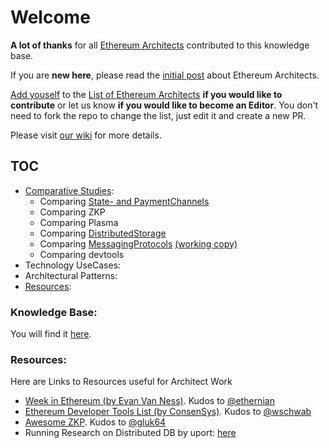# Welcome
**A lot of thanks** for all [Ethereum Architects](List-of-Architects.md) contributed to this knowledge base.

If you are **new here**, please read the [initial post](https://ethereum-magicians.org/t/forming-a-ring-of-ethereum-architects/947) about Ethereum Architects.

[Add youself](https://github.com/Ring-of-Ethereum-Architects/knowledge/edit/master/List-of-Architects.md) to the [List of Ethereum Architects](List-of-Architects.md) **if you would like to contribute** or let us know **if you would like to become an Editor**. You don't need to fork the repo to change the list, just edit it and create a new PR.

Please visit [our wiki](https://github.com/Ring-of-Ethereum-Architects/knowledge/wiki) for more details.

## TOC
* [Comparative Studies](base/ComparativeStudies):
   * Comparing [State- and PaymentChannels](base/ComparativeStudies/03-StateChannels.md)
   * Comparing ZKP
   * Comparing Plasma
   * Comparing [DistributedStorage](base/ComparativeStudies/01-DistributedStorage.md)
   * Comparing [MessagingProtocols](base/ComparativeStudies/02-MessagingProtocols-0v1.pdf) [(working copy)](https://docs.google.com/document/d/1vjsQgm48atUtIKhuTfbfu2NZ9uYA_-FRE9abBrOV0iM/edit)
   * Comparing devtools
* Technology UseCases:   
* Architectural Patterns:
* [Resources](#Resources):

### Knowledge Base:
You will find it [here](base/).

### Resources:
Here are Links to Resources useful for Architect Work

- [Week in Ethereum (by Evan Van Ness)](http://www.weekinethereum.com). Kudos to [@ethernian](https://ethereum-magicians.org/u/ethernian)
- [Ethereum Developer Tools List (by ConsenSys)](https://github.com/ConsenSys/ethereum-developer-tools-list). Kudos to [@wschwab](https://ethereum-magicians.org/u/wschwab)
- [Awesome ZKP](https://github.com/gluk64/awesome-zkp). Kudos to [@gluk64](https://github.com/gluk64@)
- Running Research on Distributed DB by uport: [here](https://github.com/uport-project/3box/issues/351)
